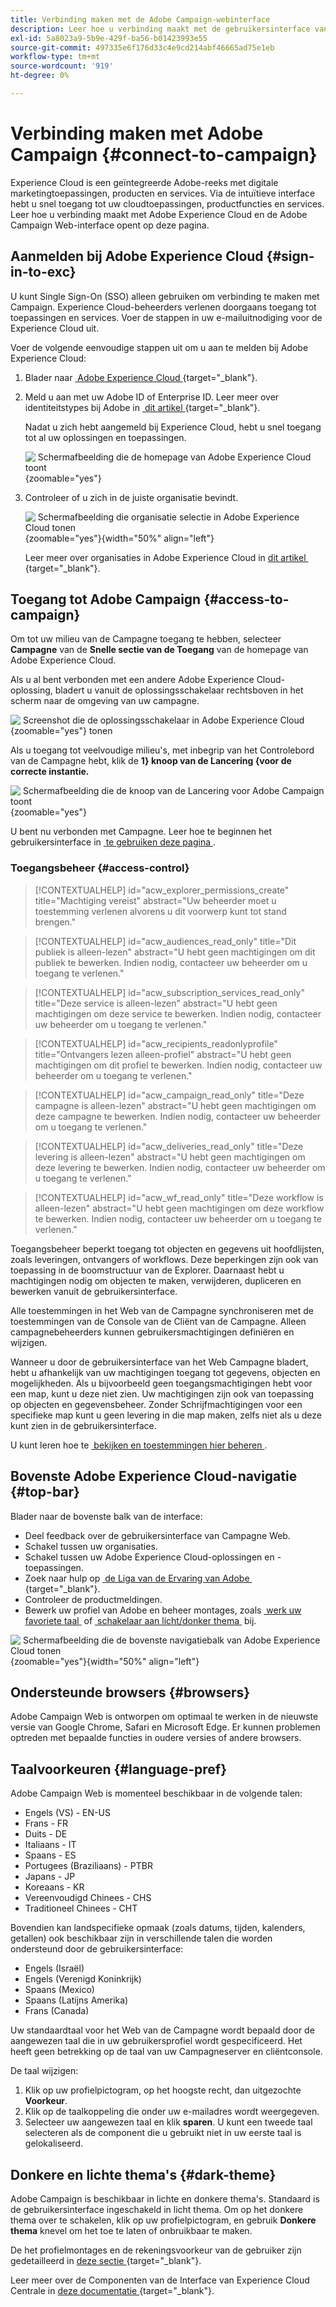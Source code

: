 ```yaml
---
title: Verbinding maken met de Adobe Campaign-webinterface
description: Leer hoe u verbinding maakt met de gebruikersinterface van Adobe Campaign Web
exl-id: 5a8023a9-5b9e-429f-ba56-b01423993e55
source-git-commit: 497335e6f176d33c4e9cd214abf46665ad75e1eb
workflow-type: tm+mt
source-wordcount: '919'
ht-degree: 0%

---
```


# Verbinding maken met Adobe Campaign {#connect-to-campaign}

Experience Cloud is een geïntegreerde Adobe-reeks met digitale marketingtoepassingen, producten en services. Via de intuïtieve interface hebt u snel toegang tot uw cloudtoepassingen, productfuncties en services. Leer hoe u verbinding maakt met Adobe Experience Cloud en de Adobe Campaign Web-interface opent op deze pagina.

## Aanmelden bij Adobe Experience Cloud {#sign-in-to-exc}

U kunt Single Sign-On (SSO) alleen gebruiken om verbinding te maken met Campaign. Experience Cloud-beheerders verlenen doorgaans toegang tot toepassingen en services. Voer de stappen in uw e-mailuitnodiging voor de Experience Cloud uit.

Voer de volgende eenvoudige stappen uit om u aan te melden bij Adobe Experience Cloud:

1. Blader naar [&#x200B; Adobe Experience Cloud &#x200B;](https://experience.adobe.com/){target="_blank"}.

1. Meld u aan met uw Adobe ID of Enterprise ID. Leer meer over identiteitstypes bij Adobe in [&#x200B; dit artikel &#x200B;](https://helpx.adobe.com/nl/enterprise/using/identity.html){target="_blank"}.

   Nadat u zich hebt aangemeld bij Experience Cloud, hebt u snel toegang tot al uw oplossingen en toepassingen.

   ![&#x200B; Schermafbeelding die de homepage van Adobe Experience Cloud toont &#x200B;](assets/exc-home.png){zoomable="yes"}

1. Controleer of u zich in de juiste organisatie bevindt.

   ![&#x200B; Schermafbeelding die organisatie selectie in Adobe Experience Cloud tonen &#x200B;](assets/exc-orgs.png){zoomable="yes"}{width="50%" align="left"}

   Leer meer over organisaties in Adobe Experience Cloud in [&#x200B; dit artikel &#x200B;](https://experienceleague.adobe.com/docs/core-services/interface/administration/organizations.html?lang=nl){target="_blank"}.

## Toegang tot Adobe Campaign {#access-to-campaign}

Om tot uw milieu van de Campagne toegang te hebben, selecteer **Campagne** van de **Snelle sectie van de Toegang** van de homepage van Adobe Experience Cloud.

Als u al bent verbonden met een andere Adobe Experience Cloud-oplossing, bladert u vanuit de oplossingsschakelaar rechtsboven in het scherm naar de omgeving van uw campagne.

![&#x200B; Screenshot die de oplossingsschakelaar in Adobe Experience Cloud &#x200B;](assets/solution-switcher.png){zoomable="yes"} tonen

Als u toegang tot veelvoudige milieu&#39;s, met inbegrip van het Controlebord van de Campagne hebt, klik de **1&rbrace; knoop van de Lancering &lbrace;voor de correcte instantie.**

![&#x200B; Schermafbeelding die de knoop van de Lancering voor Adobe Campaign toont &#x200B;](assets/launch-campaign.png){zoomable="yes"}

U bent nu verbonden met Campagne. Leer hoe te beginnen het gebruikersinterface in [&#x200B; te gebruiken deze pagina &#x200B;](user-interface.md).

### Toegangsbeheer {#access-control}

>[!CONTEXTUALHELP]
>id="acw_explorer_permissions_create"
>title="Machtiging vereist"
>abstract="Uw beheerder moet u toestemming verlenen alvorens u dit voorwerp kunt tot stand brengen."

>[!CONTEXTUALHELP]
>id="acw_audiences_read_only"
>title="Dit publiek is alleen-lezen"
>abstract="U hebt geen machtigingen om dit publiek te bewerken. Indien nodig, contacteer uw beheerder om u toegang te verlenen."

>[!CONTEXTUALHELP]
>id="acw_subscription_services_read_only"
>title="Deze service is alleen-lezen"
>abstract="U hebt geen machtigingen om deze service te bewerken. Indien nodig, contacteer uw beheerder om u toegang te verlenen."

>[!CONTEXTUALHELP]
>id="acw_recipients_readonlyprofile"
>title="Ontvangers lezen alleen-profiel"
>abstract="U hebt geen machtigingen om dit profiel te bewerken. Indien nodig, contacteer uw beheerder om u toegang te verlenen."

>[!CONTEXTUALHELP]
>id="acw_campaign_read_only"
>title="Deze campagne is alleen-lezen"
>abstract="U hebt geen machtigingen om deze campagne te bewerken. Indien nodig, contacteer uw beheerder om u toegang te verlenen."

>[!CONTEXTUALHELP]
>id="acw_deliveries_read_only"
>title="Deze levering is alleen-lezen"
>abstract="U hebt geen machtigingen om deze levering te bewerken. Indien nodig, contacteer uw beheerder om u toegang te verlenen."

>[!CONTEXTUALHELP]
>id="acw_wf_read_only"
>title="Deze workflow is alleen-lezen"
>abstract="U hebt geen machtigingen om deze workflow te bewerken. Indien nodig, contacteer uw beheerder om u toegang te verlenen."

Toegangsbeheer beperkt toegang tot objecten en gegevens uit hoofdlijsten, zoals leveringen, ontvangers of workflows. Deze beperkingen zijn ook van toepassing in de boomstructuur van de Explorer. Daarnaast hebt u machtigingen nodig om objecten te maken, verwijderen, dupliceren en bewerken vanuit de gebruikersinterface.

Alle toestemmingen in het Web van de Campagne synchroniseren met de toestemmingen van de Console van de Cliënt van de Campagne. Alleen campagnebeheerders kunnen gebruikersmachtigingen definiëren en wijzigen.

Wanneer u door de gebruikersinterface van het Web Campagne bladert, hebt u afhankelijk van uw machtigingen toegang tot gegevens, objecten en mogelijkheden. Als u bijvoorbeeld geen toegangsmachtigingen hebt voor een map, kunt u deze niet zien. Uw machtigingen zijn ook van toepassing op objecten en gegevensbeheer. Zonder Schrijfmachtigingen voor een specifieke map kunt u geen levering in die map maken, zelfs niet als u deze kunt zien in de gebruikersinterface.

U kunt leren hoe te [&#x200B; bekijken en toestemmingen hier beheren &#x200B;](permissions.md).

## Bovenste Adobe Experience Cloud-navigatie {#top-bar}

Blader naar de bovenste balk van de interface:

* Deel feedback over de gebruikersinterface van Campagne Web.
* Schakel tussen uw organisaties.
* Schakel tussen uw Adobe Experience Cloud-oplossingen en -toepassingen.
* Zoek naar hulp op [&#x200B; de Liga van de Ervaring van Adobe &#x200B;](https://experienceleague.adobe.com/docs/?lang=nl-NL){target="_blank"}.
* Controleer de productmeldingen.
* Bewerk uw profiel van Adobe en beheer montages, zoals [&#x200B; werk uw favoriete taal &#x200B;](#language-pref) of [&#x200B; schakelaar aan licht/donker thema &#x200B;](#dark-theme) bij.

![&#x200B; Schermafbeelding die de bovenste navigatiebalk van Adobe Experience Cloud tonen &#x200B;](assets/do-not-localize/unified-shell.png){zoomable="yes"}{width="50%" align="left"}

## Ondersteunde browsers {#browsers}

Adobe Campaign Web is ontworpen om optimaal te werken in de nieuwste versie van Google Chrome, Safari en Microsoft Edge. Er kunnen problemen optreden met bepaalde functies in oudere versies of andere browsers.

## Taalvoorkeuren {#language-pref}

Adobe Campaign Web is momenteel beschikbaar in de volgende talen:

* Engels (VS) - EN-US
* Frans - FR
* Duits - DE
* Italiaans - IT
* Spaans - ES
* Portugees (Braziliaans) - PTBR
* Japans - JP
* Koreaans - KR
* Vereenvoudigd Chinees - CHS
* Traditioneel Chinees - CHT

Bovendien kan landspecifieke opmaak (zoals datums, tijden, kalenders, getallen) ook beschikbaar zijn in verschillende talen die worden ondersteund door de gebruikersinterface:

* Engels (Israël)
* Engels (Verenigd Koninkrijk)
* Spaans (Mexico)
* Spaans (Latijns Amerika)
* Frans (Canada)

Uw standaardtaal voor het Web van de Campagne wordt bepaald door de aangewezen taal die in uw gebruikersprofiel wordt gespecificeerd. Het heeft geen betrekking op de taal van uw Campagneserver en cliëntconsole.

De taal wijzigen:

1. Klik op uw profielpictogram, op het hoogste recht, dan uitgezochte **Voorkeur**.
1. Klik op de taalkoppeling die onder uw e-mailadres wordt weergegeven.
1. Selecteer uw aangewezen taal en klik **sparen**. U kunt een tweede taal selecteren als de component die u gebruikt niet in uw eerste taal is gelokaliseerd.


## Donkere en lichte thema&#39;s {#dark-theme}

Adobe Campaign is beschikbaar in lichte en donkere thema&#39;s. Standaard is de gebruikersinterface ingeschakeld in licht thema. Om op het donkere thema over te schakelen, klik op uw profielpictogram, en gebruik **Donkere thema** knevel om het toe te laten of onbruikbaar te maken.

De het profielmontages en de rekeningsvoorkeur van de gebruiker zijn gedetailleerd in [&#x200B; deze sectie &#x200B;](https://experienceleague.adobe.com/docs/core-services/interface/experience-cloud.html?lang=nl-NL#preferences){target="_blank"}.

Leer meer over de Componenten van de Interface van Experience Cloud Centrale in [&#x200B; deze documentatie &#x200B;](https://experienceleague.adobe.com/docs/core-services/interface/experience-cloud.html?lang=nl-NL){target="_blank"}.